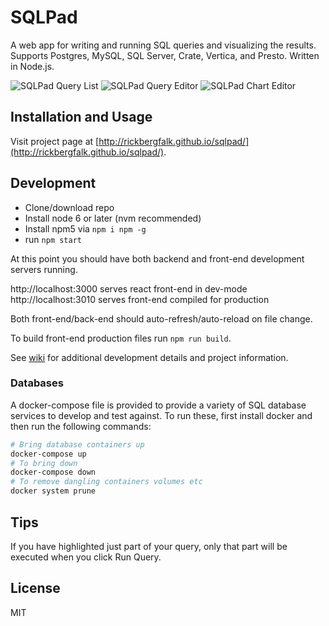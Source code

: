 # SQLPad

A web app for writing and running SQL queries and visualizing the results. Supports Postgres, MySQL, SQL Server, Crate, Vertica, and Presto. Written in Node.js.

![SQLPad Query List](http://rickbergfalk.github.io/sqlpad/images/screenshots/queries.png)
![SQLPad Query Editor](http://rickbergfalk.github.io/sqlpad/images/screenshots/query-editor.png)
![SQLPad Chart Editor](http://rickbergfalk.github.io/sqlpad/images/screenshots/chart-line.png)


## Installation and Usage

Visit project page at [http://rickbergfalk.github.io/sqlpad/](http://rickbergfalk.github.io/sqlpad/).


## Development

- Clone/download repo
- Install node 6 or later (nvm recommended)
- Install npm5 via `npm i npm -g`
- run `npm start` 

At this point you should have both backend and front-end development servers running.

http://localhost:3000 serves react front-end in dev-mode
http://localhost:3010 serves front-end compiled for production

Both front-end/back-end should auto-refresh/auto-reload on file change.

To build front-end production files run `npm run build`.

See [wiki](https://github.com/rickbergfalk/sqlpad/wiki/Development-Guide) for additional development details and project information.

### Databases
A docker-compose file is provided to provide a variety of SQL database services to develop and test against.
To run these, first install docker and then run the following commands:

```sh
# Bring database containers up
docker-compose up
# To bring down
docker-compose down
# To remove dangling containers volumes etc
docker system prune
```


## Tips

If you have highlighted just part of your query, only that part will be executed when you click Run Query.


## License 

MIT
